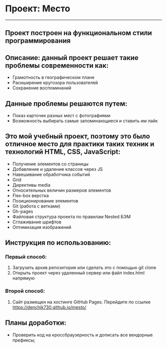# Проект: Место
------
## Проект построен на функциональном стили программирования
## Описание: данный проект решает такие проблемы современности как:
* Грамотность в географическом плане
* Расиширение кругозора пользователей
* Сохранение воспоминаний
## Данные проблемы решаются путем:
* Показ карточек разных мест с фотографиями
* Возможность выбирать самые запоминающиеся и ставить им лайк
## Это мой учебный проект, поэтому это было отличное место для практики таких техник и технологий HTML, CSS, JavaScript:
* Получение элементов со страницы
* Добавление и удаление классов через JS
* Навешивание обработчика событий
* Grid
* Директивы media
* Относительных величин размеров элементов
* Flex-box верстка
* Позиционирование элементов
* Git (работа с ветками)
* Gh-pages
* Файловая структура проекта по правилам Nested БЭМ
* Сглаживание шрифтов
* Оптимизация изображений

## Инструкция  по использованию:
### Первый способ:
1. Загрузить архив репозитория или сделать это с помощью git clone
2. Открыть проект через удаленный сервер или файл index.html напрямую
### Второй способ:
1. Сайт размещен на хостинге GitHub Pages. Перейдите по ссылке https://denchik730.github.io/mesto/
## Планы доработки:
* Проверить код на кроссбраузерность и дописать все вендорные префиксы;

